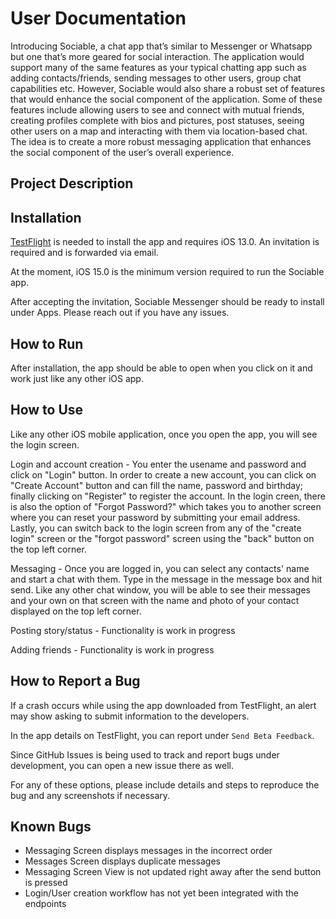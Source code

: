 # User Documentation

Introducing Sociable, a chat app that’s similar to Messenger or Whatsapp but one that’s more geared for social interaction. The application would support many of the same features as your typical chatting app such as adding contacts/friends, sending messages to other users, group chat capabilities etc. However, Sociable would also share a robust set of features that would enhance the social component of the application. Some of these features include allowing users to see and connect with mutual friends, creating profiles complete with bios and pictures, post statuses, seeing other users on a map and interacting with them via location-based chat. The idea is to create a more robust messaging application that enhances the social component of the user’s overall experience.

## Project Description

## Installation
[TestFlight](https://apps.apple.com/us/app/testflight/id899247664) is needed to install the app and requires iOS 13.0. 
An invitation is required and is forwarded via email.

At the moment, iOS 15.0 is the minimum version required to run the Sociable app. 

After accepting the invitation, Sociable Messenger should be ready to install under Apps. Please reach out if you have any issues.

## How to Run
After installation, the app should be able to open when you click on it and work just like any other iOS app. 

## How to Use
Like any other iOS mobile application, once you open the app, you will see the login screen. 

Login and account creation - You enter the usename and password and click on "Login" button. In order to create a new account, you can click on "Create Account" button and can fill the name, password and birthday; finally clicking on "Register" to register the account. In the login creen, there is also the option of "Forgot Password?" which takes you to another screen where you can reset your password by submitting your email address. Lastly, you can switch back to the login screen from any of the "create login" screen or the "forgot password" screen using the "back" button on the top left corner. 

Messaging - Once you are logged in, you can select any contacts' name and start a chat with them. Type in the message in the message box and hit send. Like any other chat window, you will be able to see their messages and your own on that screen with the name and photo of your contact displayed on the top left corner.

Posting story/status - Functionality is work in progress

Adding friends - Functionality is work in progress

## How to Report a Bug

If a crash occurs while using the app downloaded from TestFlight, an alert may show asking to submit information to the developers.

In the app details on TestFlight, you can report under `Send Beta Feedback`.

Since GitHub Issues is being used to track and report bugs under development, you can open a new issue there as well.

For any of these options, please include details and steps to reproduce the bug and any screenshots if necessary.

## Known Bugs

- Messaging Screen displays messages in the incorrect order 
- Messages Screen displays duplicate messages 
- Messaging Screen View is not updated right away after the send button is pressed 
- Login/User creation workflow has not yet been integrated with the endpoints
